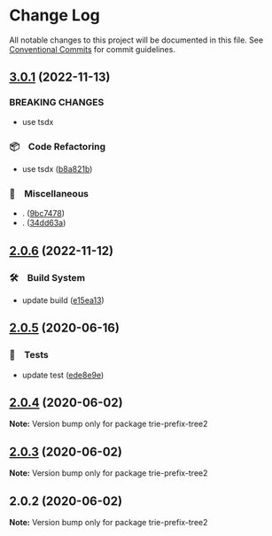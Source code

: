 # Change Log

All notable changes to this project will be documented in this file.
See [Conventional Commits](https://conventionalcommits.org) for commit guidelines.

## [3.0.1](https://github.com/bluelovers/ws-trie/compare/trie-prefix-tree2@2.0.6...trie-prefix-tree2@3.0.1) (2022-11-13)


### BREAKING CHANGES

* use tsdx



### 📦　Code Refactoring

* use tsdx ([b8a821b](https://github.com/bluelovers/ws-trie/commit/b8a821b3bd0ea3e639be0e9a18623f4e569874fb))


### 🔖　Miscellaneous

* . ([9bc7478](https://github.com/bluelovers/ws-trie/commit/9bc7478b0162ab65a32f0746cab98b5960fc3a42))
* . ([34dd63a](https://github.com/bluelovers/ws-trie/commit/34dd63ad6676303a1243ac3a12bc3b64ed763483))



## [2.0.6](https://github.com/bluelovers/ws-trie/compare/trie-prefix-tree2@2.0.5...trie-prefix-tree2@2.0.6) (2022-11-12)



### 🛠　Build System

* update build ([e15ea13](https://github.com/bluelovers/ws-trie/commit/e15ea13308387969d0f4755af5c9273596a1d123))



## [2.0.5](https://github.com/bluelovers/ws-trie/compare/trie-prefix-tree2@2.0.4...trie-prefix-tree2@2.0.5) (2020-06-16)


### 🚨　Tests

*  update test ([ede8e9e](https://github.com/bluelovers/ws-trie/commit/ede8e9e3d8c37730e2b35980bce18f2481de3c2c))





## [2.0.4](https://github.com/bluelovers/ws-trie/compare/trie-prefix-tree2@2.0.3...trie-prefix-tree2@2.0.4) (2020-06-02)

**Note:** Version bump only for package trie-prefix-tree2





## [2.0.3](https://github.com/bluelovers/ws-trie/compare/trie-prefix-tree2@2.0.2...trie-prefix-tree2@2.0.3) (2020-06-02)

**Note:** Version bump only for package trie-prefix-tree2





## 2.0.2 (2020-06-02)

**Note:** Version bump only for package trie-prefix-tree2
